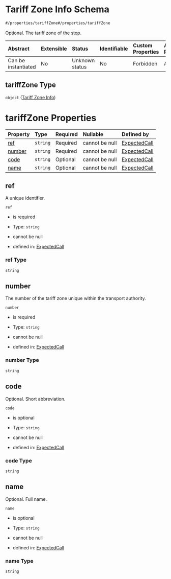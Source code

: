 # Tariff Zone Info Schema

```txt
#/properties/tariffZone#/properties/tariffZone
```

Optional. The tariff zone of the stop.

| Abstract            | Extensible | Status         | Identifiable | Custom Properties | Additional Properties | Access Restrictions | Defined In                                                                                            |
| :------------------ | :--------- | :------------- | :----------- | :---------------- | :-------------------- | :------------------ | :---------------------------------------------------------------------------------------------------- |
| Can be instantiated | No         | Unknown status | No           | Forbidden         | Allowed               | none                | [expected-call.json*](../../schema/operational-information/expected-call.json "open original schema") |

## tariffZone Type

`object` ([Tariff Zone Info](expected-call-properties-tariff-zone-info.md))

# tariffZone Properties

| Property          | Type     | Required | Nullable       | Defined by                                                                                                                                                                                                           |
| :---------------- | :------- | :------- | :------------- | :------------------------------------------------------------------------------------------------------------------------------------------------------------------------------------------------------------------- |
| [ref](#ref)       | `string` | Required | cannot be null | [ExpectedCall](expected-call-definitions-tariff-zone-info-properties-ref.md "https://schemas.ruter.no/adt/ota/api/v2.1/operational-information/expected-call.json#/definitions/tariffZoneInfo/properties/ref")       |
| [number](#number) | `string` | Required | cannot be null | [ExpectedCall](expected-call-definitions-tariff-zone-info-properties-number.md "https://schemas.ruter.no/adt/ota/api/v2.1/operational-information/expected-call.json#/definitions/tariffZoneInfo/properties/number") |
| [code](#code)     | `string` | Optional | cannot be null | [ExpectedCall](expected-call-definitions-tariff-zone-info-properties-code.md "https://schemas.ruter.no/adt/ota/api/v2.1/operational-information/expected-call.json#/definitions/tariffZoneInfo/properties/code")     |
| [name](#name)     | `string` | Optional | cannot be null | [ExpectedCall](expected-call-definitions-tariff-zone-info-properties-name.md "https://schemas.ruter.no/adt/ota/api/v2.1/operational-information/expected-call.json#/definitions/tariffZoneInfo/properties/name")     |

## ref

A unique identifier.

`ref`

*   is required

*   Type: `string`

*   cannot be null

*   defined in: [ExpectedCall](expected-call-definitions-tariff-zone-info-properties-ref.md "https://schemas.ruter.no/adt/ota/api/v2.1/operational-information/expected-call.json#/definitions/tariffZoneInfo/properties/ref")

### ref Type

`string`

## number

The number of the tariff zone unique within the transport authority.

`number`

*   is required

*   Type: `string`

*   cannot be null

*   defined in: [ExpectedCall](expected-call-definitions-tariff-zone-info-properties-number.md "https://schemas.ruter.no/adt/ota/api/v2.1/operational-information/expected-call.json#/definitions/tariffZoneInfo/properties/number")

### number Type

`string`

## code

Optional. Short abbreviation.

`code`

*   is optional

*   Type: `string`

*   cannot be null

*   defined in: [ExpectedCall](expected-call-definitions-tariff-zone-info-properties-code.md "https://schemas.ruter.no/adt/ota/api/v2.1/operational-information/expected-call.json#/definitions/tariffZoneInfo/properties/code")

### code Type

`string`

## name

Optional. Full name.

`name`

*   is optional

*   Type: `string`

*   cannot be null

*   defined in: [ExpectedCall](expected-call-definitions-tariff-zone-info-properties-name.md "https://schemas.ruter.no/adt/ota/api/v2.1/operational-information/expected-call.json#/definitions/tariffZoneInfo/properties/name")

### name Type

`string`

